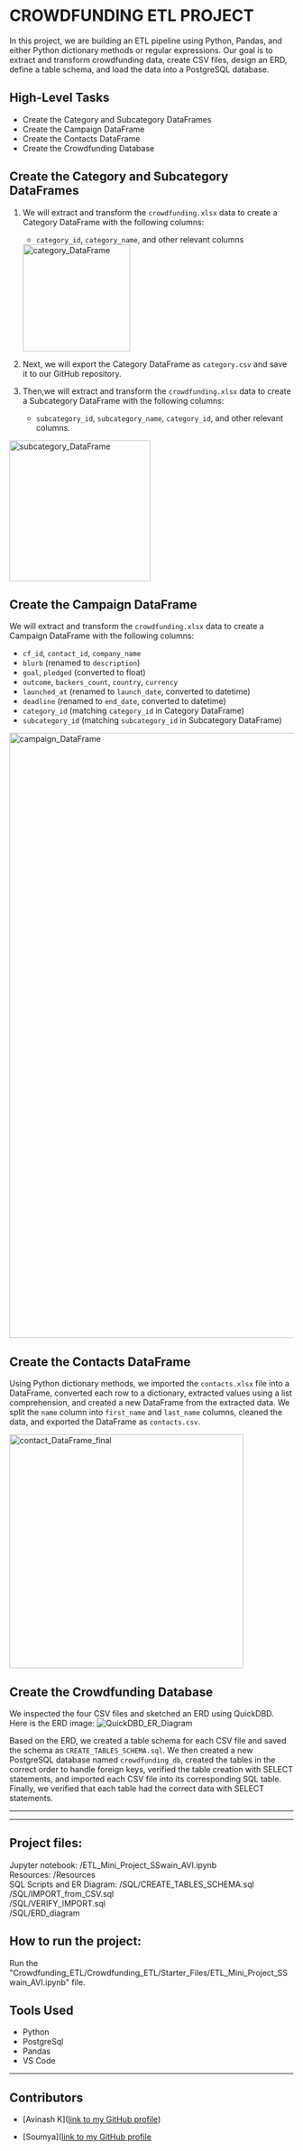 # CROWDFUNDING ETL PROJECT

In this project, we are building an ETL pipeline using Python, Pandas, and either Python dictionary methods or regular expressions. 
Our goal is to extract and transform crowdfunding data, create CSV files, design an ERD, define a table schema, and load the data into a PostgreSQL database.

## High-Level Tasks
- Create the Category and Subcategory DataFrames
- Create the Campaign DataFrame
- Create the Contacts DataFrame
- Create the Crowdfunding Database

## Create the Category and Subcategory DataFrames
1. We will extract and transform the `crowdfunding.xlsx` data to create a Category DataFrame with the following columns:
   - `category_id`, `category_name`, and other relevant columns
  
   <img width="190" alt="category_DataFrame" src="https://github.com/AVI-1213/Crowdfunding_ETL/assets/156638175/fe8efa76-cc63-4354-8409-7ef51a2212ec">

   

2. Next, we will export the Category DataFrame as `category.csv` and save it to our GitHub repository.
3. Then,we will extract and transform the `crowdfunding.xlsx` data to create a Subcategory DataFrame with the following columns:
   - `subcategory_id`, `subcategory_name`, `category_id`, and other relevant columns.
<img width="250" alt="subcategory_DataFrame" src="https://github.com/AVI-1213/Crowdfunding_ETL/assets/156638175/357b9306-d132-4034-aa1e-07911d57461e">


## Create the Campaign DataFrame
We will extract and transform the `crowdfunding.xlsx` data to create a Campaign DataFrame with the following columns:
- `cf_id`, `contact_id`, `company_name`
- `blurb` (renamed to `description`)
- `goal`, `pledged` (converted to float)
- `outcome`, `backers_count`, `country`, `currency`
- `launched_at` (renamed to `launch_date`, converted to datetime)
- `deadline` (renamed to `end_date`, converted to datetime)
- `category_id` (matching `category_id` in Category DataFrame)
- `subcategory_id` (matching `subcategory_id` in Subcategory DataFrame)

<img width="1074" alt="campaign_DataFrame" src="https://github.com/AVI-1213/Crowdfunding_ETL/assets/156638175/31ff757e-c917-42e1-bbf0-9ac7970eaa21">

## Create the Contacts DataFrame
Using Python dictionary methods, we imported the `contacts.xlsx` file into a DataFrame, converted each row to a dictionary, 
extracted values using a list comprehension, and created a new DataFrame from the extracted data. 
We split the `name` column into `first_name` and `last_name` columns, cleaned the data, and exported the DataFrame as `contacts.csv`.


<img width="415" alt="contact_DataFrame_final" src="https://github.com/AVI-1213/Crowdfunding_ETL/assets/156638175/43f13fc9-2967-4ed8-b3cc-2fdbc637a770">


## Create the Crowdfunding Database
We inspected the four CSV files and sketched an ERD using QuickDBD. Here is the ERD image:
![QuickDBD_ER_Diagram](https://github.com/AVI-1213/Crowdfunding_ETL/assets/156638175/782a825d-536d-473f-9727-a96c7053ab16)



Based on the ERD, we created a table schema for each CSV file and saved the schema as `CREATE_TABLES_SCHEMA.sql`. 
We then created a new PostgreSQL database named `crowdfunding_db`, created the tables in the correct order to handle foreign keys, 
verified the table creation with SELECT statements, and imported each CSV file into its corresponding SQL table. Finally, 
we verified that each table had the correct data with SELECT statements.

---
---

## Project files:
Jupyter notebook: /ETL_Mini_Project_SSwain_AVI.ipynb <br>
Resources: /Resources <br>
SQL Scripts and ER Diagram: /SQL/CREATE_TABLES_SCHEMA.sql <br>
                            /SQL/IMPORT_from_CSV.sql <br>
                            /SQL/VERIFY_IMPORT.sql <br>
                            /SQL/ERD_diagram <br>

## How to run the project: 
Run the "Crowdfunding_ETL/Crowdfunding_ETL/Starter_Files/ETL_Mini_Project_SSwain_AVI.ipynb" file.


## Tools Used

- Python
- PostgreSql
- Pandas
- VS Code 


---
## Contributors

- [Avinash K]([link to my GitHub profile](https://github.com/AVI-1213))

- [Soumya]([link to my GitHub profile](https://github.com/soumyaranjanswaincan)
  
